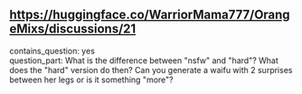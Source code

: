 ## https://huggingface.co/WarriorMama777/OrangeMixs/discussions/21

contains_question: yes  
question_part: What is the difference between "nsfw" and "hard"? What does the "hard" version do then? Can you generate a waifu with 2 surprises between her legs or is it something "more"?